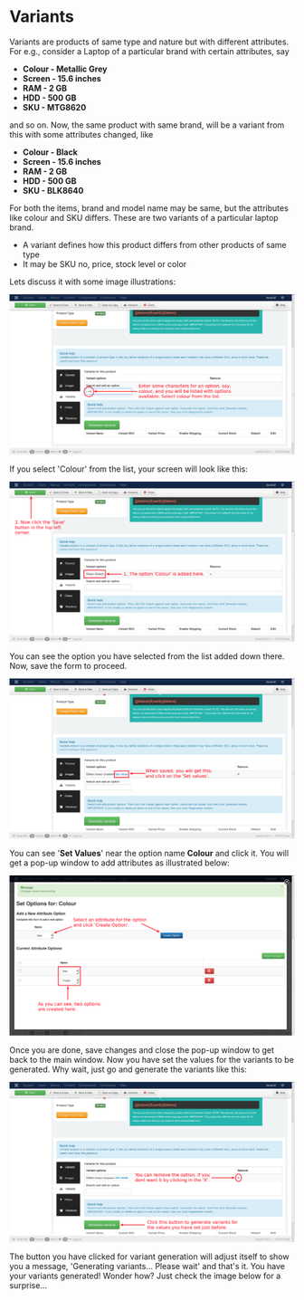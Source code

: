 # Variants

Variants are products of same type and nature but with different attributes. For e.g., consider a Laptop of a particular brand with certain attributes, say
* **Colour - Metallic Grey**
* **Screen - 15.6 inches**
* **RAM    - 2 GB**
* **HDD    - 500 GB**
* **SKU    - MTG8620**

and so on. Now, the same product with same brand, will be a variant from this with some attributes changed, like
* **Colour - Black**
* **Screen - 15.6 inches**
* **RAM    - 2 GB**
* **HDD    - 500 GB**
* **SKU    - BLK8640**

For both the items, brand and model name may be same, but the attributes like colour and SKU differs. These are two variants of a particular laptop brand.

* A variant defines how this product differs from other products of same type
* It may be SKU no, price, stock level or color

Lets discuss it with some image illustrations:

![Variant 1](product_variable_variant_1.png)

If you select 'Colour' from the list, your screen will look like this:

![Variant 2](product_variable_variant_2.png)

You can see the option you have selected from the list added down there. Now, save the form to proceed.

![Variant 3](product_variable_variant_3.png)

You can see '**Set Values**' near the option name **Colour** and click it. You will get a pop-up window to add attributes as illustrated below:

![Variant 4](product_variable_variant_4.png)

Once you are done, save changes and close the pop-up window to get back to the main window. Now you have set the values for the variants to be generated. Why wait, just go and generate the variants like this:

![variant 7](product_variable_variant_7.png)

The button you have clicked for variant generation will adjust itself to show you a message, 'Generating variants... Please wait' and that's it. You have your variants generated! Wonder how? Just check the image below for a surprise...






